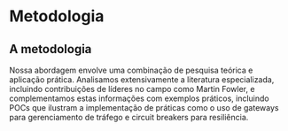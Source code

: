 # Metodologia

## A metodologia

Nossa abordagem envolve uma combinação de pesquisa teórica e aplicação prática. Analisamos extensivamente a literatura especializada, incluindo contribuições de líderes no campo como Martin Fowler, e complementamos estas informações com exemplos práticos, incluindo POCs que ilustram a implementação de práticas como o uso de gateways para gerenciamento de tráfego e circuit breakers para resiliência.

